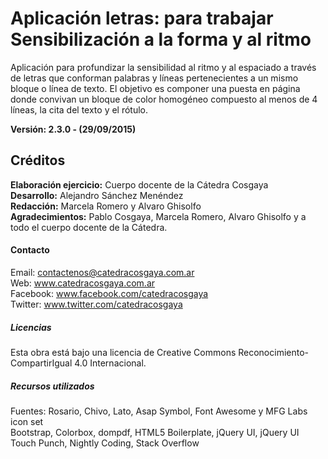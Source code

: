 # Aplicación letras: para trabajar Sensibilización a la forma y al ritmo
Aplicación para profundizar la sensibilidad al ritmo y al espaciado a través de letras que conforman palabras y líneas pertenecientes a un mismo bloque o línea de texto.
El objetivo es componer una puesta en página donde convivan un bloque de color homogéneo compuesto al menos de 4 líneas, la cita del texto y el rótulo.

**Versión: 2.3.0 - (29/09/2015)**

## Créditos
**Elaboración ejercicio:** Cuerpo docente de la Cátedra Cosgaya  
**Desarrollo:** Alejandro Sánchez Menéndez  
**Redacción:** Marcela Romero y Alvaro Ghisolfo  
**Agradecimientos:** Pablo Cosgaya, Marcela Romero, Alvaro Ghisolfo y a todo el cuerpo docente de la Cátedra.  

#### Contacto
Email: contactenos@catedracosgaya.com.ar  
Web: www.catedracosgaya.com.ar  
Facebook: www.facebook.com/catedracosgaya  
Twitter: www.twitter.com/catedracosgaya  

##### Licencias
Esta obra está bajo una licencia de Creative Commons Reconocimiento-CompartirIgual 4.0 Internacional.

##### Recursos utilizados
Fuentes: Rosario, Chivo, Lato, Asap Symbol, Font Awesome y MFG Labs icon set  
Bootstrap, Colorbox, dompdf, HTML5 Boilerplate, jQuery UI, jQuery UI Touch Punch, Nightly Coding, Stack Overflow

